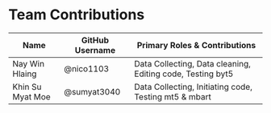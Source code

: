 # Team Contributions

| Name             | GitHub Username     | Primary Roles & Contributions                                                                 |
|------------------|---------------------|-----------------------------------------------------------------------------------------------|
| Nay Win Hlaing   | @nico1103           | Data Collecting, Data cleaning, Editing code, Testing byt5  |
| Khin Su Myat Moe | @sumyat3040         | Data Collecting, Initiating code, Testing mt5 & mbart       |

